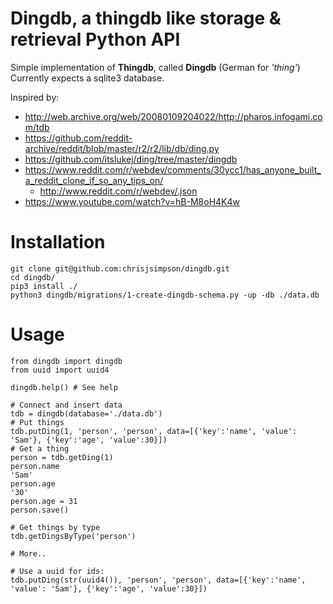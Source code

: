 # Dingdb, a thingdb like storage & retrieval Python API 

Simple implementation of **Thingdb**, called **Dingdb** (German for *'thing'*)
Currently expects a sqlite3 database.

Inspired by: 

- http://web.archive.org/web/20080109204022/http://pharos.infogami.com/tdb
- https://github.com/reddit-archive/reddit/blob/master/r2/r2/lib/db/ding.py
- https://github.com/itslukej/ding/tree/master/dingdb
- https://www.reddit.com/r/webdev/comments/30ycc1/has_anyone_built_a_reddit_clone_if_so_any_tips_on/
  - http://www.reddit.com/r/webdev/.json
- https://www.youtube.com/watch?v=hB-M8oH4K4w

# Installation

```
git clone git@github.com:chrisjsimpson/dingdb.git
cd dingdb/
pip3 install ./
python3 dingdb/migrations/1-create-dingdb-schema.py -up -db ./data.db
```

# Usage

```
from dingdb import dingdb
from uuid import uuid4

dingdb.help() # See help

# Connect and insert data
tdb = dingdb(database='./data.db')
# Put things
tdb.putDing(1, 'person', 'person', data=[{'key':'name', 'value': 'Sam'}, {'key':'age', 'value':30}])
# Get a thing
person = tdb.getDing(1)
person.name 
'Sam'
person.age
'30'
person.age = 31
person.save()

# Get things by type
tdb.getDingsByType('person')

# More..

# Use a uuid for ids:
tdb.putDing(str(uuid4()), 'person', 'person', data=[{'key':'name', 'value': 'Sam'}, {'key':'age', 'value':30}])
```
